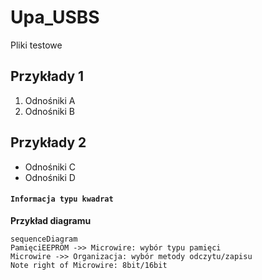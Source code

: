 # Upa_USBS
Pliki testowe
## Przykłady 1
1. Odnośniki A
2. Odnośniki B
## Przykłady 2
- Odnośniki C
- Odnośniki D
#### `Informacja typu kwadrat`
**Przykład diagramu**
```mermaid
sequenceDiagram
PamięciEEPROM ->> Microwire: wybór typu pamięci
Microwire ->> Organizacja: wybór metody odczytu/zapisu
Note right of Microwire: 8bit/16bit
